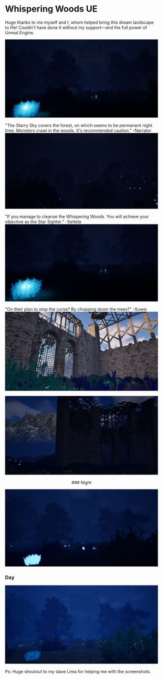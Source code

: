 # Whispering Woods UE

Huge thanks to me myself and I, whom helped bring this dream landscape to life! Couldn't have done it without my support—and the full power of Unreal Engine.


![Cover](WhisperingWoods_Images/image4.png)

"The Starry Sky covers the forest, on which seems to be permanent night time. Monsters crawl in the woods. It's recommended caution." -Narrator
![Cover](WhisperingWoods_Images/image5.png)

"If you manage to cleanse the Whispering Woods. You will achieve your objective as the Star Sighter." -Settela
![Cover](WhisperingWoods_Images/image3.png)

"On their plan to stop the curse? By chopping down the trees?" -Xuwei
![Cover](WhisperingWoods_Images/image.png)

![Cover](WhisperingWoods_Images/image6.png)

<p align="center"> ### Night </p>

![Cover](WhisperingWoods_Images/imagenight.png)
### Day
![Cover](WhisperingWoods_Images/imageday.png) 

Ps:
Huge shoutout to my slave Lima for helping me with the screenshots.
